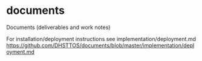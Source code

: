 # documents
Documents (deliverables and work notes)

For installation/deployment instructions see
implementation/deployment.md
https://github.com/DHSTTOS/documents/blob/master/implementation/deployment.md

